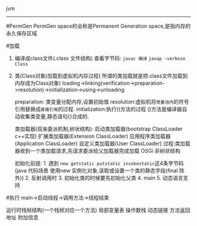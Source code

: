 jvm

---
#PermGen
    PermGen space的全称是Permanent Generation space,是指内存的永久保存区域

#加载
1. 编译成class文件(.class 文件结构)
    查看字节码: 
        `javac 编译`
        `javap -verbose Class`
2. 类(Class对象)加载到虚拟机内存过程(
    所谓的类加载就是把.class文件加载到内存成为Class对象)
    loading->linking(verification->preparation->resolution)->initialization->using->unloading

    preparation: 类变量分配内存,设置初始值
    resolution:虚拟机将`常量池内`的符号引用替换成`直接引用`的过程.
    initialization:执行<clinit>()方法的过程
            <clinit>()方法是编译器自动收集类变量,静态语句{}合成的.
    
    类加载器(双亲委派机制,树状结构):
        启动类加载器(bootstrap ClassLoader c++实现)
        扩展类加载器(Extension ClassLoader)
        应用程序类加载器(Application ClassLoader)
        自定义类加载器(User ClassLoader)
        过程:类加载器收到一个类加载请求,先请求委派给父加载器完成加载
        OSGi 非树状结构

    初始化前提:
        1. 遇到 `new getstatic putstatic invokestatic`这4条字节码(java 代码场景 使用new 实例化对象,读取或设置一个类的静态字段(final 除外))
        2. 反射调用时
        3. 初始化类的时候要先初始化父类
        4. main
        5. 动态语言支持

#执行
main->启动线程->调用方法->线程结束

运行时栈帧结构(一个栈帧对应一个方法)
    局部变量表
    操作数栈
    动态链接
    方法返回地址
    附加信息








